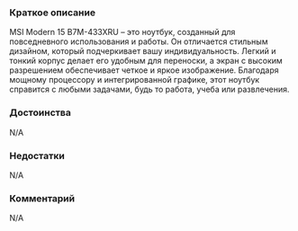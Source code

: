 ### **Краткое описание**
MSI Modern 15 B7M-433XRU – это ноутбук, созданный для повседневного использования и работы. Он отличается стильным дизайном, который подчеркивает вашу индивидуальность. Легкий и тонкий корпус делает его удобным для переноски, а экран с высоким разрешением обеспечивает четкое и яркое изображение. Благодаря мощному процессору и интегрированной графике, этот ноутбук справится с любыми задачами, будь то работа, учеба или развлечения.

### **Достоинства**
N/A

### **Недостатки**
N/A

### **Комментарий**
N/A
